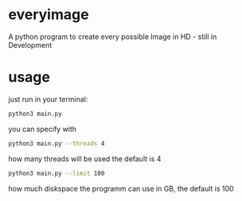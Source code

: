 # everyimage
A python program to create every possible Image in HD - still in Development 



# usage 

just run in your terminal: 

```bash
python3 main.py
```
you can specify with 

```bash
python3 main.py --threads 4
```
how many threads will be used the default is 4

```bash
python3 main.py --limit 100
```
how much diskspace the programm can use in GB, the default is 100
